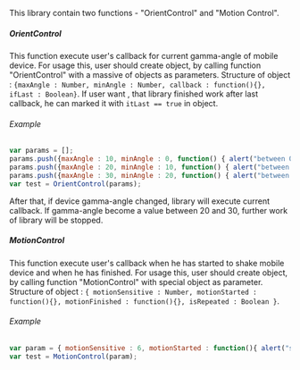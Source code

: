 This library contain two functions - "OrientControl" and "Motion Control".
##### OrientControl
This function execute user's callback for current gamma-angle of mobile device.
For usage this, user should create object, by calling function "OrientControl" with a massive of objects as parameters.
Structure of object : `{maxAngle : Number, minAngle : Number, callback : function(){}, ifLast : Boolean}`. If user want , that library finished work after last callback, he can marked it with `itLast == true` in object.
###### Example
```javascript
var params = [];
params.push({maxAngle : 10, minAngle : 0, function() { alert("between 0 and 10") }, isLast : false});
params.push({maxAngle : 20, minAngle : 10, function() { alert("between 10 and 20") }, isLast : false});
params.push({maxAngle : 30, minAngle : 20, function() { alert("between 20 and 30") }, isLast : true});
var test = OrientControl(params);
```
After that, if device gamma-angle changed, library will execute current callback. If gamma-angle become a value between 20 and 30, further work of library will be stopped. 
##### MotionControl
This function execute user's callback when he has started to shake mobile device and when he has finished.
For usage this, user should create object, by calling function "MotionControl" with special object as parameter.
Structure of object : `{ motionSensitive : Number, motionStarted : function(){}, motionFinished : function(){}, isRepeated : Boolean }`.
###### Example
```javascript
var param = { motionSensitive : 6, motionStarted : function(){ alert("start motion") }, motionFinished : function(){ alert("finish motion") }, isRepeated : false };
var test = MotionControl(param);
```